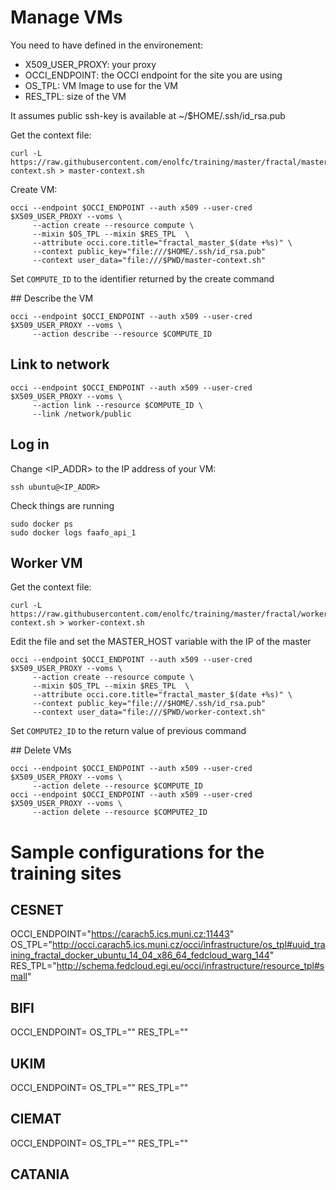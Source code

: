 
# Manage VMs

You need to have defined in the environement:
- X509_USER_PROXY: your proxy 
- OCCI_ENDPOINT: the OCCI endpoint for the site you are using
- OS_TPL: VM Image to use for the VM
- RES_TPL: size of the VM

It assumes public ssh-key is available at ~/$HOME/.ssh/id_rsa.pub

Get the context file:
```
curl -L https://raw.githubusercontent.com/enolfc/training/master/fractal/master-context.sh > master-context.sh
```

Create VM:
```
occi --endpoint $OCCI_ENDPOINT --auth x509 --user-cred $X509_USER_PROXY --voms \
     --action create --resource compute \
     --mixin $OS_TPL --mixin $RES_TPL  \
     --attribute occi.core.title="fractal_master_$(date +%s)" \
     --context public_key="file:///$HOME/.ssh/id_rsa.pub"
     --context user_data="file:///$PWD/master-context.sh"
```

Set `COMPUTE_ID` to the identifier returned by the create command

## Describe the VM

```
occi --endpoint $OCCI_ENDPOINT --auth x509 --user-cred $X509_USER_PROXY --voms \
     --action describe --resource $COMPUTE_ID
```

## Link to network

```
occi --endpoint $OCCI_ENDPOINT --auth x509 --user-cred $X509_USER_PROXY --voms \
     --action link --resource $COMPUTE_ID \
     --link /network/public 
```

## Log in

Change <IP_ADDR> to the IP address of your VM:
```
ssh ubuntu@<IP_ADDR>
```

Check things are running
```
sudo docker ps 
sudo docker logs faafo_api_1
```

## Worker VM

Get the context file:
```
curl -L https://raw.githubusercontent.com/enolfc/training/master/fractal/worker-context.sh > worker-context.sh
```

Edit the file and set the MASTER_HOST variable with the IP of the master

```
occi --endpoint $OCCI_ENDPOINT --auth x509 --user-cred $X509_USER_PROXY --voms \
     --action create --resource compute \
     --mixin $OS_TPL --mixin $RES_TPL  \
     --attribute occi.core.title="fractal_master_$(date +%s)" \
     --context public_key="file:///$HOME/.ssh/id_rsa.pub"
     --context user_data="file:///$PWD/worker-context.sh"
```

Set `COMPUTE2_ID` to the return value of previous command

## Delete VMs

```
occi --endpoint $OCCI_ENDPOINT --auth x509 --user-cred $X509_USER_PROXY --voms \
     --action delete --resource $COMPUTE_ID
occi --endpoint $OCCI_ENDPOINT --auth x509 --user-cred $X509_USER_PROXY --voms \
     --action delete --resource $COMPUTE2_ID
```

# Sample configurations for the training sites
## CESNET
OCCI_ENDPOINT="https://carach5.ics.muni.cz:11443"
OS_TPL="http://occi.carach5.ics.muni.cz/occi/infrastructure/os_tpl#uuid_training_fractal_docker_ubuntu_14_04_x86_64_fedcloud_warg_144"
RES_TPL="http://schema.fedcloud.egi.eu/occi/infrastructure/resource_tpl#small"

## BIFI
OCCI_ENDPOINT=
OS_TPL=""
RES_TPL=""

## UKIM
OCCI_ENDPOINT=
OS_TPL=""
RES_TPL=""

## CIEMAT
OCCI_ENDPOINT=
OS_TPL=""
RES_TPL=""

## CATANIA




